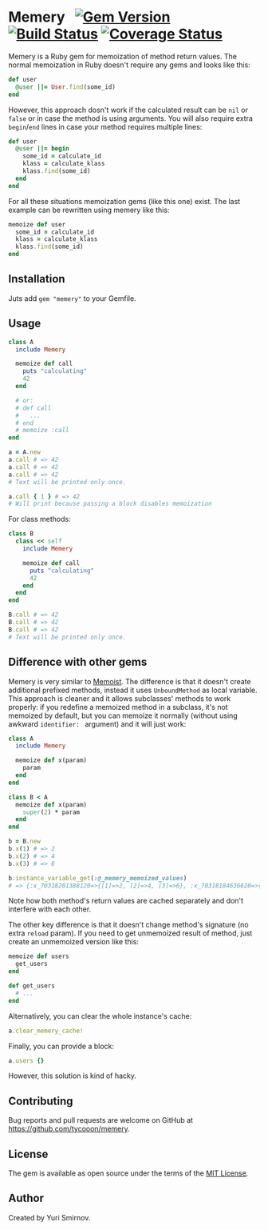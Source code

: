 # Memery   [![Gem Version](https://badge.fury.io/rb/memery.svg)](https://badge.fury.io/rb/memery) [![Build Status](https://travis-ci.org/tycooon/memery.svg?branch=master)](https://travis-ci.org/tycooon/memery) [![Coverage Status](https://coveralls.io/repos/github/tycooon/memery/badge.svg?branch=master)](https://coveralls.io/github/tycooon/memery?branch=master)

Memery is a Ruby gem for memoization of method return values. The normal memoization in Ruby doesn't require any gems and looks like this:

```ruby
def user
  @user ||= User.find(some_id)
end
```

However, this approach dosn't work if the calculated result can be `nil` or `false` or in case the method is using arguments. You will also require extra `begin`/`end` lines in case your method requires multiple lines:

```ruby
def user
  @user ||= begin
    some_id = calculate_id
    klass = calculate_klass
    klass.find(some_id)
  end
end
```

For all these situations memoization gems (like this one) exist. The last example can be rewritten using memery like this:

```ruby
memoize def user
  some_id = calculate_id
  klass = calculate_klass
  klass.find(some_id)
end
```

## Installation
Juts add `gem "memery"` to your Gemfile.

## Usage

```ruby
class A
  include Memery

  memoize def call
    puts "calculating"
    42
  end

  # or:
  # def call
  #   ...
  # end
  # memoize :call
end

a = A.new
a.call # => 42
a.call # => 42
a.call # => 42
# Text will be printed only once.

a.call { 1 } # => 42
# Will print because passing a block disables memoization
```

For class methods:

```ruby
class B
  class << self
    include Memery

    memoize def call
      puts "calculating"
      42
    end
  end
end

B.call # => 42
B.call # => 42
B.call # => 42
# Text will be printed only once.
```

## Difference with other gems
Memery is very similar to [Memoist](https://github.com/matthewrudy/memoist). The difference is that it doesn't create additional prefixed methods, instead it uses `UnboundMethod` as local variable. This approach is cleaner and it allows subclasses' methods to work properly: if you redefine a memoized method in a subclass, it's not memoized by default, but you can memoize it normally (without using awkward `identifier: ` argument) and it will just work:

```ruby
class A
  include Memery

  memoize def x(param)
    param
  end
end

class B < A
  memoize def x(param)
    super(2) * param
  end
end

b = B.new
b.x(1) # => 2
b.x(2) # => 4
b.x(3) # => 6

b.instance_variable_get(:@_memery_memoized_values)
# => {:x_70318201388120=>{[1]=>2, [2]=>4, [3]=>6}, :x_70318184636620=>{[2]=>2}}
```

Note how both method's return values are cached separately and don't interfere with each other.

The other key difference is that it doesn't change method's signature (no extra `reload` param). If you need to get unmemoized result of method, just create an unmemoized version like this:

```ruby
memoize def users
  get_users
end

def get_users
  # ...
end
```

Alternatively, you can clear the whole instance's cache:

```ruby
a.clear_memery_cache!
```

Finally, you can provide a block:

```ruby
a.users {}
```

However, this solution is kind of hacky.

## Contributing
Bug reports and pull requests are welcome on GitHub at https://github.com/tycooon/memery.

## License
The gem is available as open source under the terms of the [MIT License](https://opensource.org/licenses/MIT).

## Author
Created by Yuri Smirnov.
